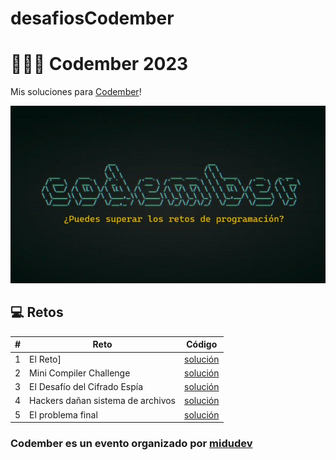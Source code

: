 # desafiosCodember
# 👩🏻‍💻 Codember 2023

Mis soluciones para [Codember](https://codember.dev/)!

[![clogo.png](https://raw.githubusercontent.com/AdrianH-jpg/desafiosCodember/main/logo.jpg)](https://raw.githubusercontent.com/AdrianH-jpg/desafiosCodember/main/logo.jpg)

## 💻 Retos

| #   | Reto                              | Código                       |
| --- | --------------------------------- | ---------------------------- |
| 1   | El Reto]                          | [solución](./Decodificador)  |
| 2   | Mini Compiler Challenge           | [solución](./Mini_Compiler)  |
| 3   | El Desafío del Cifrado Espía      | [solución](./Challenge_3)    |
| 4   | Hackers dañan sistema de archivos | [solución](./Challenge_4)    |
| 5   | El problema final                 | [solución](./Challenge_5)    |

### Codember es un evento organizado por [midudev](https://twitter.com/midudev)
